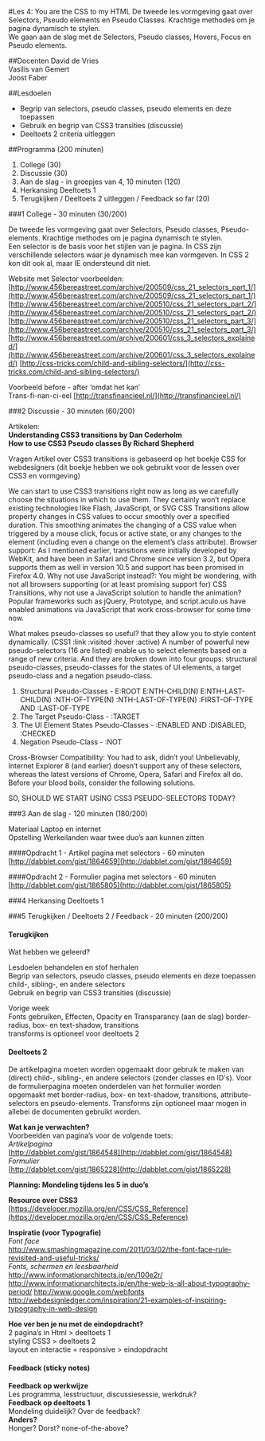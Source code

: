 #Les 4: You are the CSS to my HTMLDe tweede les vormgeving gaat over Selectors, Pseudo elements en Pseudo Classes. Krachtige methodes om je pagina dynamisch te stylen.    We gaan aan de slag met de Selectors, Pseudo classes, Hovers, Focus en Pseudo elements.##DocentenDavid de Vries  
Vasilis van Gemert  
Joost Faber  ##Lesdoelen* Begrip van selectors, pseudo classes, pseudo elements en deze toepassen* Gebruik en begrip van CSS3 transities (discussie)* Deeltoets 2 criteria uitleggen  
##Programma (200 minuten)1. College (30)  2. Discussie (30)  3. Aan de slag - in groepjes van 4, 10 minuten (120)  
4. Herkansing Deeltoets 1
5. Terugkijken / Deeltoets 2 uitleggen / Feedback so far (20)  ###1 College - 30 minuten (30/200)
De tweede les vormgeving gaat over Selectors, Pseudo classes, Pseudo-elements. Krachtige methodes om je pagina dynamisch te stylen.  Een selector is de basis voor het stijlen van je pagina. In CSS zijn verschillende selectors waar je dynamisch mee kan vormgeven. In CSS 2 kon dit ook al, maar IE ondersteund dit niet.
Website met Selector voorbeelden:  [http://www.456bereastreet.com/archive/200509/css_21_selectors_part_1/](http://www.456bereastreet.com/archive/200509/css_21_selectors_part_1/)[http://www.456bereastreet.com/archive/200510/css_21_selectors_part_2/](http://www.456bereastreet.com/archive/200510/css_21_selectors_part_2/)[http://www.456bereastreet.com/archive/200510/css_21_selectors_part_3/](http://www.456bereastreet.com/archive/200510/css_21_selectors_part_3/)[http://www.456bereastreet.com/archive/200601/css_3_selectors_explained/](http://www.456bereastreet.com/archive/200601/css_3_selectors_explained/)
[http://css-tricks.com/child-and-sibling-selectors/](http://css-tricks.com/child-and-sibling-selectors/)

Voorbeeld before - after ‘omdat het kan’   Trans-fi-nan-ci-eel [http://transfinancieel.nl/](http://transfinancieel.nl/)
###2 Discussie - 30 minuten (60/200)
Artikelen:   **Understanding CSS3 transitions by Dan Cederholm**  **How to use CSS3 Pseudo classes By Richard Shepherd**VragenArtikel over CSS3 transitions is gebaseerd op het boekje CSS for webdesigners (dit boekje hebben we ook gebruikt voor de lessen over CSS3 en vormgeving)We can start to use CSS3 transitions right now as long as we carefully choose the situations in which to use them. They certainly won’t replace existing technologies like Flash, JavaScript, or SVGCSS Transitions allow property changes in CSS values to occur smoothly over a specified duration. This smoothing animates the changing of a CSS value when triggered by a mouse click, focus or active state, or any changes to the element (including even a change on the element’s class attribute).Browser support: As I mentioned earlier, transitions were initially developed by WebKit, and have been in Safari and Chrome since version 3.2, but Opera supports them as well in version 10.5 and support has been promised in Firefox 4.0.Why not use JavaScript instead?: You might be wondering, with not all browsers supporting (or at least promising support for) CSS Transitions, why not use a JavaScript solution to handle the animation? Popular frameworks such as jQuery, Prototype, and script.aculo.us have enabled animations via JavaScript that work cross-browser for some time now.What makes pseudo-classes so useful?  that they allow you to style content dynamically.  (CSS1 :link :visited :hover :active)A number of powerful new pseudo-selectors (16 are listed) enable us to select elements based on a range of new criteria.And they are broken down into four groups: structural pseudo-classes, pseudo-classes for the states of UI elements, a target pseudo-class and a negation pseudo-class.1. Structural Pseudo-Classes -  E:ROOT E:NTH-CHILD(N) E:NTH-LAST-CHILD(N) :NTH-OF-TYPE(N) :NTH-LAST-OF-TYPE(N) :FIRST-OF-TYPE AND :LAST-OF-TYPE2. The Target Pseudo-Class -  :TARGET3. The UI Element States Pseudo-Classes - :ENABLED AND :DISABLED, :CHECKED4. Negation Pseudo-Class - :NOT  
Cross-Browser Compatibility:  You had to ask, didn’t you! Unbelievably, Internet Explorer 8 (and earlier) doesn’t support any of these selectors, whereas the latest versions of Chrome, Opera, Safari and Firefox all do. Before your blood boils, consider the following solutions.SO, SHOULD WE START USING CSS3 PSEUDO-SELECTORS TODAY?###3 Aan de slag - 120 minuten (180/200)
Materiaal Laptop en internet  Opstelling Werkeilanden waar twee duo’s aan kunnen zitten  

####Opdracht 1 - Artikel pagina met selectors - 60 minuten[http://dabblet.com/gist/1864659](http://dabblet.com/gist/1864659)
####Opdracht 2 - Formulier pagina met selectors - 60 minuten
[http://dabblet.com/gist/1865805](http://dabblet.com/gist/1865805)###4 Herkansing Deeltoets 1###5 Terugkijken / Deeltoets 2 / Feedback - 20 minuten (200/200)#### Terugkijken
Wat hebben we geleerd?Lesdoelen behandelen en stof herhalen  Begrip van selectors, pseudo classes, pseudo elements en deze toepassen  	child-, sibling-, en andere selectors  Gebruik en begrip van CSS3 transities (discussie)  Vorige week  Fonts gebruiken, Effecten, Opacity en Transparancy (aan de slag)  	border-radius, box- en text-shadow, transitions  	transforms is optioneel voor deeltoets 2  #### Deeltoets 2De artikelpagina moeten worden opgemaakt door gebruik te maken van (direct) child-, sibling-, en andere selectors (zonder classes en ID's). Voor de formulierpagina moeten onderdelen van het formulier worden opgemaakt met border-radius, box- en text-shadow, transitions, attribute-selectors en pseudo-elements. Transforms zijn optioneel maar mogen in allebei de documenten gebruikt worden.
**Wat kan je verwachten?**  Voorbeelden van pagina’s voor de  volgende toets:  _Artikelpagina_     
[http://dabblet.com/gist/1864548](http://dabblet.com/gist/1864548)  _Formulier_      
[http://dabblet.com/gist/1865228](http://dabblet.com/gist/1865228)  	**Planning: Mondeling tijdens les 5 in duo’s**
**Resource over CSS3**   [https://developer.mozilla.org/en/CSS/CSS_Reference](https://developer.mozilla.org/en/CSS/CSS_Reference)**Inspiratie (voor Typografie)**  _Font face_  	http://www.smashingmagazine.com/2011/03/02/the-font-face-rule-revisited-and-useful-tricks/  _Fonts, schermen en leesbaarheid_  	http://www.informationarchitects.jp/en/100e2r/	http://www.informationarchitects.jp/en/the-web-is-all-about-typography-period/	http://www.google.com/webfonts		http://webdesignledger.com/inspiration/21-examples-of-inspiring-typography-in-web-design**Hoe ver ben je nu met de eindopdracht?**   2 pagina’s in Html > deeltoets 1   styling CSS3 > deeltoets 2   layout en interactie = responsive > eindopdracht  
 
#### Feedback (sticky notes)
**Feedback op werkwijze**  
Les programma, lesstructuur, discussiesessie, werkdruk?  **Feedback op deeltoets 1**  
Mondeling duidelijk? Over de feedback?   **Anders?**   
Honger? Dorst? none-of-the-above?  